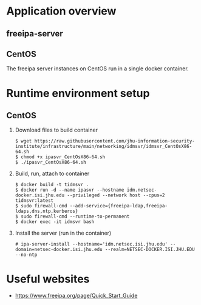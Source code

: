 # Application overview
## freeipa-server

## CentOS
The freeipa server instances on CentOS run in a single docker container.

# Runtime environment setup
## CentOS
1. Download files to build container
    ```
    $ wget https://raw.githubusercontent.com/jhu-information-security-institute/infrastructure/main/networking/idmsvr/idmsvr_CentOsX86-64.sh
    $ chmod +x ipasvr_CentOsX86-64.sh
    $ ./ipasvr_CentOsX86-64.sh
    ```
1. Build, run, attach to container
    ```
    $ docker build -t tidmsvr .
    $ docker run -d --name ipasvr --hostname idm.netsec-docker.isi.jhu.edu --privileged --network host --cpus=2 tidmsvr:latest
    $ sudo firewall-cmd --add-service={freeipa-ldap,freeipa-ldaps,dns,ntp,kerberos}
    $ sudo firewall-cmd --runtime-to-permanent
    $ docker exec -it idmsvr bash
    ```
1. Install the server (run in the container)
    ```
    # ipa-server-install --hostname='idm.netsec.isi.jhu.edu' --domain=netsec-docker.isi.jhu.edu --realm=NETSEC-DOCKER.ISI.JHU.EDU --no-ntp
    ```
# Useful websites
* https://www.freeipa.org/page/Quick_Start_Guide

